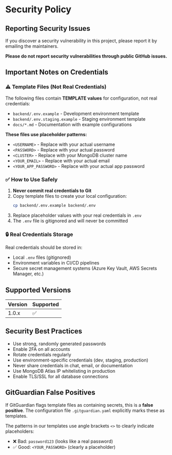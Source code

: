 # Security Policy

## Reporting Security Issues

If you discover a security vulnerability in this project, please report it by emailing the maintainers.

**Please do not report security vulnerabilities through public GitHub issues.**

## Important Notes on Credentials

### ⚠️ Template Files (Not Real Credentials)

The following files contain **TEMPLATE values** for configuration, not real credentials:

- `backend/.env.example` - Development environment template
- `backend/.env.staging.example` - Staging environment template
- `docs/*.md` - Documentation with example configurations

**These files use placeholder patterns:**
- `<USERNAME>` - Replace with your actual username
- `<PASSWORD>` - Replace with your actual password
- `<CLUSTER>` - Replace with your MongoDB cluster name
- `<YOUR_EMAIL>` - Replace with your actual email
- `<YOUR_APP_PASSWORD>` - Replace with your actual app password

### ✅ How to Use Safely

1. **Never commit real credentials to Git**
2. Copy template files to create your local configuration:
   ```bash
   cp backend/.env.example backend/.env
   ```
3. Replace placeholder values with your real credentials in `.env`
4. The `.env` file is gitignored and will never be committed

### 🔒 Real Credentials Storage

Real credentials should be stored in:
- Local `.env` files (gitignored)
- Environment variables in CI/CD pipelines
- Secure secret management systems (Azure Key Vault, AWS Secrets Manager, etc.)

## Supported Versions

| Version | Supported          |
| ------- | ------------------ |
| 1.0.x   | :white_check_mark: |

## Security Best Practices

- Use strong, randomly generated passwords
- Enable 2FA on all accounts
- Rotate credentials regularly
- Use environment-specific credentials (dev, staging, production)
- Never share credentials in chat, email, or documentation
- Use MongoDB Atlas IP whitelisting in production
- Enable TLS/SSL for all database connections

## GitGuardian False Positives

If GitGuardian flags template files as containing secrets, this is a **false positive**. 
The configuration file `.gitguardian.yaml` explicitly marks these as templates.

The patterns in our templates use angle brackets `<>` to clearly indicate placeholders:
- ❌ Bad: `password123` (looks like a real password)
- ✅ Good: `<YOUR_PASSWORD>` (clearly a placeholder)
